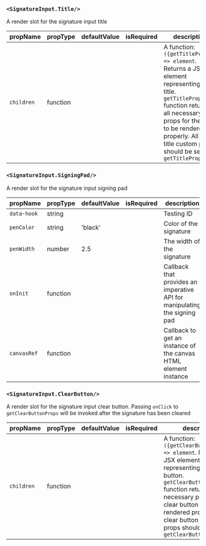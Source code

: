 ### `<SignatureInput.Title/>`

A render slot for the signature input title

| propName   | propType | defaultValue | isRequired | description                                                                                                                                                                                                                                       |
| ---------- | -------- | ------------ | ---------- | ------------------------------------------------------------------------------------------------------------------------------------------------------------------------------------------------------------------------------------------------- |
| `children` | function |              |            | A function: `({getTitleProps}) => element`. Returns a JSX element representing the title. `getTitleProps` function returns all necessary props for the title to be rendered properly. All of title custom props should be sent to `getTitleProps` |

### `<SignatureInput.SigningPad/>`

A render slot for the signature input signing pad

| propName    | propType | defaultValue | isRequired | description                                                               |
| ----------- | -------- | ------------ | ---------- | ------------------------------------------------------------------------- |
| `data-hook` | string   |              |            | Testing ID                                                                |
| `penColor`  | string   | 'black'      |            | Color of the signature                                                    |
| `penWidth`  | number   | 2.5          |            | The width of the signature                                                |
| `onInit`    | function |              |            | Callback that provides an imperative API for manipulating the signing pad |
| `canvasRef` | function |              |            | Callback to get an instance of the canvas HTML element instance           |

### `<SignatureInput.ClearButton/>`

A render slot for the signature input clear button. Passing `onClick` to `getClearButtonProps` will be invoked after the signature has been cleared

| propName   | propType | defaultValue | isRequired | description                                                                                                                                                                                                                                                                              |
| ---------- | -------- | ------------ | ---------- | ---------------------------------------------------------------------------------------------------------------------------------------------------------------------------------------------------------------------------------------------------------------------------------------- |
| `children` | function |              |            | A function: `({getClearButtonProps}) => element`. Returns a JSX element representing the clear button. `getClearButtonProps` function returns all necessary props for the clear button to be rendered properly. All of clear button custom props should be sent to `getClearButtonProps` |
